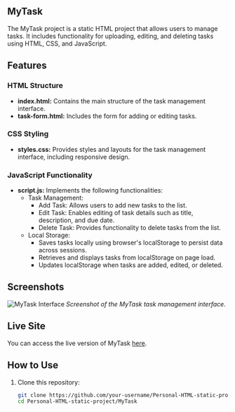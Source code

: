 ## MyTask

The MyTask project is a static HTML project that allows users to manage tasks. It includes functionality for uploading, editing, and deleting tasks using HTML, CSS, and JavaScript.

## Features

### HTML Structure
- **index.html:** Contains the main structure of the task management interface.
- **task-form.html:** Includes the form for adding or editing tasks.

### CSS Styling
- **styles.css:** Provides styles and layouts for the task management interface, including responsive design.

### JavaScript Functionality
- **script.js:** Implements the following functionalities:
  - Task Management:
    - Add Task: Allows users to add new tasks to the list.
    - Edit Task: Enables editing of task details such as title, description, and due date.
    - Delete Task: Provides functionality to delete tasks from the list.
  - Local Storage:
    - Saves tasks locally using browser's localStorage to persist data across sessions.
    - Retrieves and displays tasks from localStorage on page load.
    - Updates localStorage when tasks are added, edited, or deleted.

## Screenshots

![MyTask Interface](screenshots/mytask-interface.png)
*Screenshot of the MyTask task management interface.*

## Live Site

You can access the live version of MyTask [here](https://iamupo.github.io/Personal-HTML-static-project/MyTask/index.html).

## How to Use

1. Clone this repository:
   ```bash
   git clone https://github.com/your-username/Personal-HTML-static-project.git
   cd Personal-HTML-static-project/MyTask

